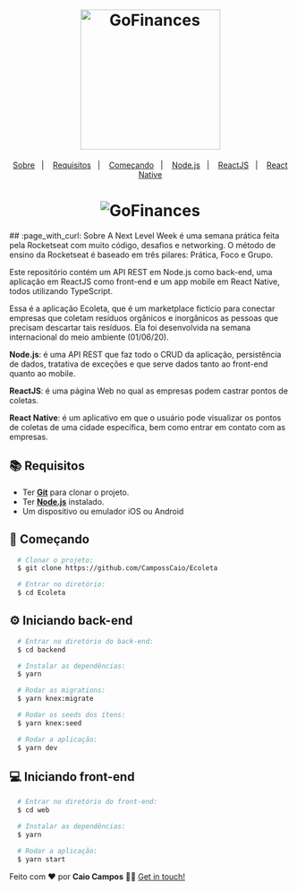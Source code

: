 
<h1 align="center">
    <img alt="GoFinances" src="https://res.cloudinary.com/dgugs5dpz/image/upload/v1594342618/logo_gofinaces.png" width="250px" />
</h1>

<p align="center">
  <a href="#page_with_curl-sobre">Sobre</a>&nbsp;&nbsp;&nbsp;|&nbsp;&nbsp;&nbsp;
  <a href="#books-requisitos">Requisitos</a>&nbsp;&nbsp;&nbsp;|&nbsp;&nbsp;&nbsp;
  <a href="#rocket-começando">Começando</a>&nbsp;&nbsp;&nbsp;|&nbsp;&nbsp;&nbsp;
  <a href="#gear-iniciando-back-end">Node.js</a>&nbsp;&nbsp;&nbsp;|&nbsp;&nbsp;&nbsp;
  <a href="#computer-iniciando-front-end">ReactJS</a>&nbsp;&nbsp;&nbsp;|&nbsp;&nbsp;&nbsp;
  <a href="#iphone-iniciando-mobile">React Native</a>
</p>

<h1 align="center">
    <img alt="GoFinances" src="https://res.cloudinary.com/dgugs5dpz/image/upload/v1594342658/gofinaces.gif" widht="100px"/>
</h1>
## :page_with_curl: Sobre
A Next Level Week é uma semana prática feita pela Rocketseat com muito código, desafios e networking. O método de ensino da Rocketseat é baseado em três pilares: Prática, Foco e Grupo.

Este repositório contém um API REST em Node.js como back-end, uma aplicação em ReactJS como front-end e um app mobile em React Native, todos utilizando TypeScript.

Essa é a aplicação Ecoleta, que é um marketplace fictício para conectar empresas que coletam resíduos orgânicos e inorgânicos as pessoas que precisam descartar tais resíduos. Ela foi desenvolvida na semana internacional do meio ambiente (01/06/20).

**Node.js**: é uma API REST que faz todo o CRUD da aplicação, persistência de dados, tratativa de exceções e que serve dados tanto ao front-end quanto ao mobile.

**ReactJS**: é uma página Web no qual as empresas podem castrar pontos de coletas.

**React Native**: é um aplicativo em que o usuário pode visualizar os pontos de coletas de uma cidade específica, bem como entrar em contato com as empresas.

## :books: Requisitos
- Ter [**Git**](https://git-scm.com/) para clonar o projeto.
- Ter [**Node.js**](https://nodejs.org/en/) instalado.
- Um dispositivo ou emulador iOS ou Android

## :rocket: Começando
``` bash
  # Clonar o projeto:
  $ git clone https://github.com/CampossCaio/Ecoleta

  # Entrar no diretório:
  $ cd Ecoleta
```

## :gear: Iniciando back-end
```bash
  # Entrar no diretório do back-end:
  $ cd backend

  # Instalar as dependências:
  $ yarn

  # Rodar as migrations:
  $ yarn knex:migrate

  # Rodar os seeds dos ítens:
  $ yarn knex:seed

  # Rodar a aplicação:
  $ yarn dev
```

## :computer: Iniciando front-end
```bash
  # Entrar no diretório do front-end:
  $ cd web

  # Instalar as dependências:
  $ yarn

  # Rodar a aplicação:
  $ yarn start
```


Feito com ❤️ por **Caio Campos** 👋🏻 [Get in touch!](https://github.com/CampossCaio)


